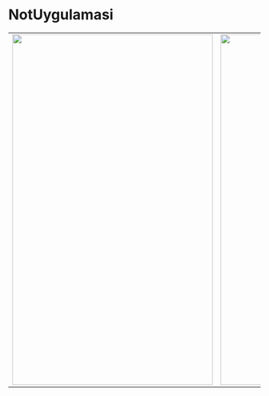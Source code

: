 # NotUygulamasi


<table>
   <tr>
   
   <td>
<img src="https://user-images.githubusercontent.com/56538177/147885618-6d815517-a0d3-4a16-bcbf-24387529e425.jpg"  width="400" height="700">
   </td>
   
   <td>
<img src="https://user-images.githubusercontent.com/56538177/147885641-54a245ab-da8f-488e-af59-abba6ddc4f8a.jpg"  width="400" height="700">
    </td>

  </tr>
  

</table>
